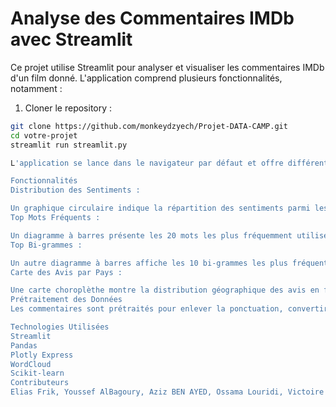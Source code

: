 # Analyse des Commentaires IMDb avec Streamlit

Ce projet utilise Streamlit pour analyser et visualiser les commentaires IMDb d'un film donné. L'application comprend plusieurs fonctionnalités, notamment :



1. Cloner le repository :

```bash
git clone https://github.com/monkeydzyech/Projet-DATA-CAMP.git
cd votre-projet
streamlit run streamlit.py

L'application se lance dans le navigateur par défaut et offre différentes visualisations interactives des commentaires IMDb.

Fonctionnalités
Distribution des Sentiments :

Un graphique circulaire indique la répartition des sentiments parmi les commentaires (positif, négatif, neutre).
Top Mots Fréquents :

Un diagramme à barres présente les 20 mots les plus fréquemment utilisés dans les commentaires.
Top Bi-grammes :

Un autre diagramme à barres affiche les 10 bi-grammes les plus fréquents dans les commentaires.
Carte des Avis par Pays :

Une carte choroplèthe montre la distribution géographique des avis en fonction des pays.
Prétraitement des Données
Les commentaires sont prétraités pour enlever la ponctuation, convertir en minuscules et éliminer les mots vides.

Technologies Utilisées
Streamlit
Pandas
Plotly Express
WordCloud
Scikit-learn
Contributeurs
Elias Frik, Youssef AlBagoury, Aziz BEN AYED, Ossama Louridi, Victoire Borletsis
